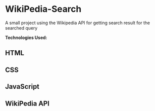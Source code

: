 # WikiPedia-Search

A small project using the Wikipedia API for getting search result for the searched query

**Technologies Used:**
## HTML
## CSS
## JavaScript
## WikiPedia API

